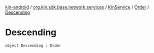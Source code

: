 [kin-android](../../../index.md) / [org.kin.sdk.base.network.services](../../index.md) / [KinService](../index.md) / [Order](index.md) / [Descending](./-descending.md)

# Descending

`object Descending : Order`
